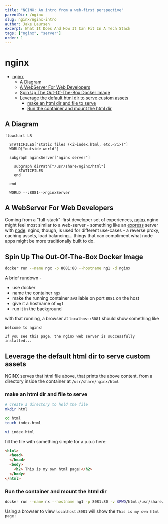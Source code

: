```yaml
---
title: "NGINX: An intro from a web-first perspective"
parentDir: /nginx
slug: nginx/nginx-intro
author: Jake Laursen
excerpt: What It Does And How It Can Fit In A Tech Stack
tags: ["nginx", "server"]
order: 1
---
```


# nginx
- [nginx](#nginx)
  - [A Diagram](#a-diagram)
  - [A WebServer For Web Developers](#a-webserver-for-web-developers)
  - [Spin Up The Out-Of-The-Box Docker Image](#spin-up-the-out-of-the-box-docker-image)
  - [Leverage the default html dir to serve custom assets](#leverage-the-default-html-dir-to-serve-custom-assets)
    - [make an html dir and file to serve](#make-an-html-dir-and-file-to-serve)
    - [Run the container and mount the html dir](#run-the-container-and-mount-the-html-dir)

## A Diagram
```mermaid
flowchart LR

  STATICFILES["static files (<i>index.html, etc.</i>)"]
  WORLD["outside world"]

  subgraph nginxServer["nginx server"]

    subgraph dirPath["/usr/share/nginx/html"]
      STATICFILES
    end

  end

  WORLD --:8081-->nginxServer
```

## A WebServer For Web Developers
Coming from a "full-stack"-first developer set of experiences, [nginx](https://www.nginx.com/resources/glossary/nginx/) nginx might feel most similar to a web-server - something like an [express](https://expressjs.com/) server with [node](https://nodejs.org/en/). nginx, though, is used for different use-cases - a reverse proxy, caching assets, load balancing... things that can compliment what node apps might be more traditionally built to do.  

## Spin Up The Out-Of-The-Box Docker Image
```bash
docker run --name ngx -p 8081:80 --hostname ng1 -d nginx
```
A brief rundown -
- use docker
- name the container `ngx`
- make the running container available on port `8081` on the host 
- give it a hostname of `ng1`
- run it in the background

with that running, a browser at `localhost:8081` should show something like  
```text
Welcome to nginx!

If you see this page, the nginx web server is successfully installed...
```

## Leverage the default html dir to serve custom assets
NGINX serves that html file above, that prints the above content, from a directory inside the container at `/usr/share/nginx/html`

### make an html dir and file to serve
```bash
# create a directory to hold the file
mkdir html

cd html
touch index.html

vi index.html
```
fill the file with something simple for a p.o.c here:
```html
<html>
  <head>
  </head>
  <body>
    <h2> This is my own html page!</h2>
  </body>
</html>
```

### Run the container and mount the html dir
```bash
docker run --name nx --hostname ng1 -p 8081:80 -v $PWD/html:/usr/share/nginx/html -d nginx
```
Using a browser to view `localhost:8081` will show the `This is my own html page!`
